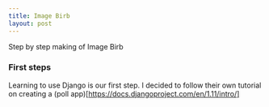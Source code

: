 ```yaml
---
title: Image Birb
layout: post
---
```

Step by step making of Image Birb

### First steps

Learning to use Django is our first step. I decided to follow their own tutorial on creating a (poll app)[https://docs.djangoproject.com/en/1.11/intro/]

